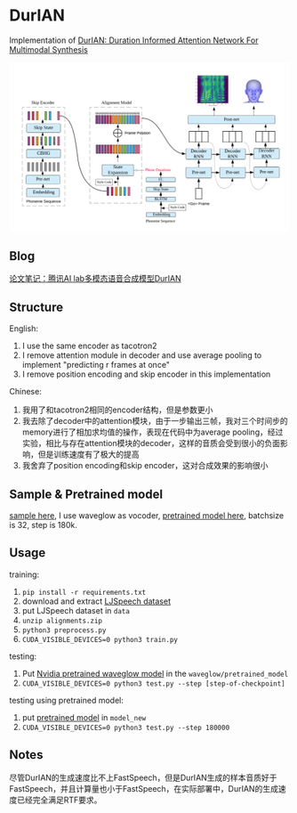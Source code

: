 # DurIAN
Implementation of [DurIAN: Duration Informed Attention Network For Multimodal Synthesis](https://arxiv.org/abs/1909.01700)
<div align="center">
<img src="img/model.png" style="max-width:100%;">
</div>

## Blog
[论文笔记：腾讯AI lab多模态语音合成模型DurIAN](https://zhuanlan.zhihu.com/p/105796626)

## Structure
English:
1. I use the same encoder as tacotron2
2. I remove attention module in decoder and use average pooling to implement "predicting r frames at once"
3. I remove position encoding and skip encoder in this implementation

Chinese:
1. 我用了和tacotron2相同的encoder结构，但是参数更小
2. 我去除了decoder中的attention模块，由于一步输出三帧，我对三个时间步的memory进行了相加求均值的操作，表现在代码中为average pooling，经过实验，相比与存在attention模块的decoder，这样的音质会受到很小的负面影响，但是训练速度有了极大的提高
3. 我舍弃了position encoding和skip encoder，这对合成效果的影响很小

## Sample & Pretrained model
[sample here](https://github.com/xcmyz/DurIAN/tree/master/sample), I use waveglow as vocoder, [pretrained model here](), batchsize is 32, step is 180k.

## Usage
training:
1. `pip install -r requirements.txt`
2. download and extract [LJSpeech dataset](https://keithito.com/LJ-Speech-Dataset/)
3. put LJSpeech dataset in `data`
4. `unzip alignments.zip`
5. `python3 preprocess.py`
6. `CUDA_VISIBLE_DEVICES=0 python3 train.py`

testing:
1. Put [Nvidia pretrained waveglow model](https://drive.google.com/file/d/1WsibBTsuRg_SF2Z6L6NFRTT-NjEy1oTx/view?usp=sharing) in the `waveglow/pretrained_model`
2. `CUDA_VISIBLE_DEVICES=0 python3 test.py --step [step-of-checkpoint]`

testing using pretrained model:
1. put [pretrained model]() in `model_new`
2. `CUDA_VISIBLE_DEVICES=0 python3 test.py --step 180000`

## Notes
尽管DurIAN的生成速度比不上FastSpeech，但是DurIAN生成的样本音质好于FastSpeech，并且计算量也小于FastSpeech，在实际部署中，DurIAN的生成速度已经完全满足RTF要求。